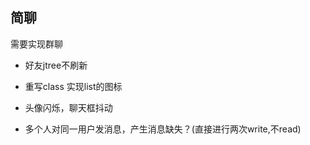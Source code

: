## 简聊
需要实现群聊

- 好友jtree不刷新

- 重写class 实现list的图标

- 头像闪烁，聊天框抖动

- 多个人对同一用户发消息，产生消息缺失？(直接进行两次write,不read)